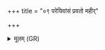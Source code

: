 +++
title = "०९ परेयिवांसं प्रवतो महीर्"

+++
<details><summary>मूलम् (GR)</summary>

परेयिवांसं प्रवतो महीर् अनु  
बहुभ्यः पन्थाम् अनुपस्पशानः ।  
वैवस्वतं संगमनं जनानां  
यमं राजानं हविषा दुवस्य ॥
</details>